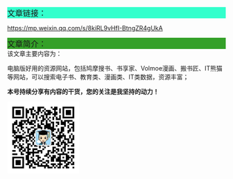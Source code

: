 <div style="background-color:#33ffcc;font-size:18px">文章链接：</div>



<a href="https://mp.weixin.qq.com/s/8kiRL9vHfI-BtngZR4gUkA" target="_blank" >https://mp.weixin.qq.com/s/8kiRL9vHfI-BtngZR4gUkA</a>



<div style="background-color:RGB(52,160,40);font-size:18px">文章简介：</div>
该文章主要内容为：

电脑版好用的资源网站，包括鸠摩搜书、书享家、Volmoe漫画、搬书匠、IT熊猫 等网站，可以搜索电子书、教育类、漫画类、IT类数据，资源丰富；



**本号持续分享有内容的干货，您的关注是我坚持的动力！**

<img src="./../../../_assets/clip_image002.jpg" style="width:33%;" />